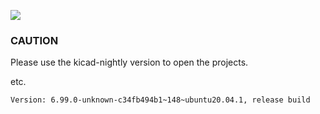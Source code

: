 ![](https://github.com/imliubo/M5Pi/blob/main/assets/images/M5Pi-PCB.png)

### CAUTION 

Please use the kicad-nightly version to open the projects.

etc. 
```bash
Version: 6.99.0-unknown-c34fb494b1~148~ubuntu20.04.1, release build
```
